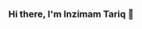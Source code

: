 ### Hi there, I'm Inzimam Tariq 👋

<!--
**Inzimam-Tariq/Inzimam-Tariq** is a ✨ _special_ ✨ repository because its `README.md` (this file) appears on your GitHub profile.

## I'm An Android/Java Developer as my major domain but have also worked in some other Languages and Frameworks too i.e. Python, Django, C++, HTML, CSS, Javascript, Bootstrap etc.

- 🔭 I’m currently working on Some Python Projects and Some Android Apps that are in the ownership of my Employers (Currently I work for Two Employers).
- 🌱 I’m currently learning Advance Django, GeoDjango and Adnvance Android Prcatices.
- 👯 I’m looking to collaborate on open sources libs...
- 💬 Ask me about Android, Java (J2SE - FX, Swing -- J2EE - SpringBoot, SpringSecurity, JSP, JPA, Rest API, Maven -- Python - Django) .
- 📫 How to reach me: ...
- 😄 Pronouns: ...
- ⚡ Fun fact: I love to solve problems via coding, Play physical games, Watch Movies.
-->
